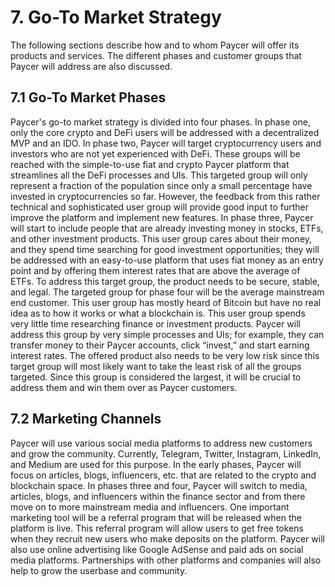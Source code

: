 # 7. Go-To Market Strategy

The following sections describe how and to whom Paycer will offer its products and services. The different phases and customer groups that Paycer will address are also discussed.

## **7.1 Go-To Market Phases**

Paycer's go-to market strategy is divided into four phases. In phase one, only the core crypto and DeFi users will be addressed with a decentralized MVP and an IDO. In phase two, Paycer will target cryptocurrency users and investors who are not yet experienced with DeFi. These groups will be reached with the simple-to-use fiat and crypto Paycer platform that streamlines all the DeFi processes and UIs. This targeted group will only represent a fraction of the population since only a small percentage have invested in cryptocurrencies so far. However, the feedback from this rather technical and sophisticated user group will provide good input to further improve the platform and implement new features. In phase three, Paycer will start to include people that are already investing money in stocks, ETFs, and other investment products. This user group cares about their money, and they spend time searching for good investment opportunities; they will be addressed with an easy-to-use platform that uses fiat money as an entry point and by offering them interest rates that are above the average of ETFs. To address this target group, the product needs to be secure, stable, and legal. The targeted group for phase four will be the average mainstream end customer. This user group has mostly heard of Bitcoin but have no real idea as to how it works or what a blockchain is. This user group spends very little time researching finance or investment products. Paycer will address this group by very simple processes and UIs; for example, they can transfer money to their Paycer accounts, click “invest,” and start earning interest rates. The offered product also needs to be very low risk since this target group will most likely want to take the least risk of all the groups targeted. Since this group is considered the largest, it will be crucial to address them and win them over as Paycer customers.

## **7.2 Marketing Channels**

Paycer will use various social media platforms to address new customers and grow the community. Currently, Telegram, Twitter, Instagram, LinkedIn, and Medium are used for this purpose. In the early phases, Paycer will focus on articles, blogs, influencers, etc. that are related to the crypto and blockchain space. In phases three and four, Paycer will switch to media, articles, blogs, and influencers within the finance sector and from there move on to more mainstream media and influencers. One important marketing tool will be a referral program that will be released when the platform is live. This referral program will allow users to get free tokens when they recruit new users who make deposits on the platform. Paycer will also use online advertising like Google AdSense and paid ads on social media platforms. Partnerships with other platforms and companies will also help to grow the userbase and community.

